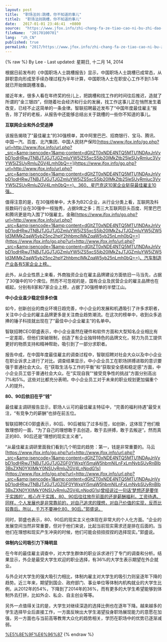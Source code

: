 ```yaml
---
layout: post
title:  "职场法则:跳槽，你不知道的事儿"
title2:  "职场法则跳槽，你不知道的事儿"
date:   2017-01-01 23:46:41  +0800
source:  "https://www.jfox.info/zhi-chang-fa-ze-tiao-cao-ni-bu-zhi-dao-de-shi-er.html"
fileName:  "20170100701"
lang:  "zh_CN"
published: true
permalink: "2017/https://www.jfox.info/zhi-chang-fa-ze-tiao-cao-ni-bu-zhi-dao-de-shi-er.html"
---
```

{% raw %}
By Lee - Last updated: 星期日, 十二月 14, 2014

根据日前发布的《中国职场人士跳槽报告》显示，中国职场人士跳槽已成常态，从辞职意向形成至手续办理过程为半年计算，中国职场人士在职安心工作不到1.5年就已开始做跳槽准备。

接近年末，很多人看在年终奖的份儿上，把跳槽和找工作的时间往后推迟，造就了所谓的”金三银四”，但随着社会经济和行业的发展，找工作这事儿正在悄然发生着改变，已经不止这简单的一条金律。智联招聘最近发布了“中国年度最佳雇主”报告，除了好的老板，从报告中还能够总结出关于跳槽的一些你不知道的事儿。

**互联网企业和外企受追捧**

该报告揭晓了”最佳雇主”的30强榜单，其中阿里巴巴、招商银行、宝马、腾讯、中国一汽、百度、北汽集团、中国人民财产保险[https://www.jfox.info/go.php?url=http://www.jfox.info/url.php?_src=&amp;isencode=1&amp;content=dGltZT0xNDE4NTQ5MTU1NDAxJnVybD1odHRwJTNBJTJGJTJGZmluYW5jZS5xcS5jb20lMkZtb25leSUyRmluc3VyYW5jZSUyRmluZGV4Lmh0bQ==](https://www.jfox.info/go.php?url=http://www.jfox.info/url.php?_src=&amp;isencode=1&amp;content=dGltZT0xNDE4NTQ5MTU1NDAxJnVybD1odHRwJTNBJTJGJTJGZmluYW5jZS5xcS5jb20lMkZtb25leSUyRmluc3VyYW5jZSUyRmluZGV4Lmh0bQ==)、360、星巴克这10家企业斩获最佳雇主10强。

值得注意的是，在30强榜单中，大多为B2C企业，从行业分类上看，互联网及科技数码行业在30强中一枝独秀，占据9席之多；而三大互联网巨头百度、阿里巴巴和腾讯更是均入围了10强雇主。金融[https://www.jfox.info/go.php?url=http://www.jfox.info/url.php?_src=&amp;isencode=1&amp;content=dGltZT0xNDE4NTQ5MTU1NDAxJnVybD1odHRwJTNBJTJGJTJGZmluYW5jZS5xcS5jb20lMkZsJTJGZmluYW5jZW5ld3MlMkZqaW5yb25nc2hpY2hhbmclMkZqaW5yb25nLmh0bQ==](https://www.jfox.info/go.php?url=http://www.jfox.info/url.php?_src=&amp;isencode=1&amp;content=dGltZT0xNDE4NTQ5MTU1NDAxJnVybD1odHRwJTNBJTJGJTJGZmluYW5jZS5xcS5jb20lMkZsJTJGZmluYW5jZW5ld3MlMkZqaW5yb25nc2hpY2hhbmclMkZqaW5yb25nLmh0bQ==)、汽车制造产业各有5家企业上榜。

此外，从企业性质上来看，外商独资企业在雇主品牌建设方面依旧一马当先，占据了30强中的10个席位。然而不可忽视的是，国有企业及民营企业的雇主品牌也在崛起，分别有8家和7家企业上榜，占据了30强榜单的半壁江山。

**中小企业虽少稳定但多价值**

如今，创新创业的商业环境日趋完善，中小企业的发展和机遇吸引了许多求职者，关注中小企业的雇主品牌更多是关注商业趋势潮流。在这次的榜单中，收到众多追捧的锤子科技就出现在了”最佳中小企业雇主”的名单中。

智联招聘CEO郭盛表示，中小企业虽然在硬件和软件方面和大型知名企业相比有一定差距，但他们突破限制，创造了有企业独特特色的品牌文化，努力为员工提供更好的物质支持和精神帮助，吸引到了一部分求职者。

报告中成，在中国年度最佳雇主的调查过程中，智联招聘对社会大众以及中小企业在职业诉求上进行了对比。调查结果显示，中小企业员工在职场拼搏进取的意识要强于普通社会大众。在“获取生活与工作的平衡”和“获取安全感和稳定感”方面，中小企业员工低于普通社会大众。在“实现自我”“接受竞争性的挑战”方面分别高出7%和5%。这些对比都充分表明，中小企业员工对于未来的职业规划更加偏重个人的提升。

**80、90后依旧在乎”钱”**

最佳雇主调研报告显示，职场人认可的最佳雇主特征中，“完善的福利待遇”最受关注，“有竞争力的薪酬”也排在前五位。

智联招聘CEO郭盛表示，80后、90后被贴了过多标签，如创新，这体现了他们极致理想的一面，“为了自己的理想敢于去创造，敢于去拼搏，敢于去叛逆”。然而真正的80、90后还是“理想的现实主义者”。

“从最佳雇主调研里面我们看到几个明显的趋势：第一，钱是非常重要的。马云[https://www.jfox.info/go.php?url=http://www.jfox.info/url.php?_src=&amp;isencode=1&amp;content=dGltZT0xNDE4NTQ5MTU1NDAyJnVybD1odHRwJTNBJTJGJTJGZGF0YWxpYi5maW5hbmNlLnFxLmNvbSUyRnBlb3BsZXN0YXIlMkY0NSUyRmluZGV4LnNodG1s](https://www.jfox.info/go.php?url=http://www.jfox.info/url.php?_src=&amp;isencode=1&amp;content=dGltZT0xNDE4NTQ5MTU1NDAyJnVybD1odHRwJTNBJTJGJTJGZGF0YWxpYi5maW5hbmNlLnFxLmNvbSUyRnBlb3BsZXN0YXIlMkY0NSUyRmluZGV4LnNodG1s)曾经说过一句话‘梦想还是要伴于实践的’，核心在于实践，80、90后往往放在前面的还是薪酬福利，工资待遇。同样，个人发展也是非常靠前的，对自己追求的理想，对自己价值的实现，反而比较靠后。所以，千万不要神化80、90后。”郭盛说。

同时，郭盛也表示，80、90后的现实主义也体现在非常大的个人化方面。“企业的发展空间当然非常重要，但对于他们来说，比起当前现实需求还是排在后面的。当他们在理想和现实产生冲突的时候，他们可能会扭扭捏捏的选择现实。”郭盛说。

**体制内公司吸引力下降明显**

在今年的最佳雇主调查中，对大学生群体的职业诉求进行了专门的调查和分析。结果显示，外企是最受大学生欢迎的职业选择，有36%的大学生表示期望在外企就业。

与外企对大学生的强大吸引力相比，体制内雇主对大学生的吸引力则呈逐年下降的趋势。近三年来，期望到国企、政府部门、事业单位等体制内机构就业的大学生比例，从2012年的54%，下降到了2014年的36%，而有更多的大学生希望能够到体制外去打拼，比如外企、私企、自主创业等等。

另外一点值得关注的是，大学生对继续深造的选择比例也在逐年下降。越来越多的学生选择毕业后直接工作，一方面反映出大学生渴望投身职场展现能力的意愿在加强，另一方面也与当前高等教育大众化的趋势相关，学历在职场中的优势已逐渐减弱。

[%E5%8E%9F%E6%96%87](https://www.jfox.info/go.php?url=http://www.jfox.info/url.php?_v=v4&amp;_src=&amp;isencode=1&amp;content=dGltZT0xNDE4NTQ5MTU1NDAyJnVybD1odHRwJTNBJTJGJTJGZmluYW5jZS5xcS5jb20lMkZhJTJGMjAxNDEyMTQlMkYwMTM2MTguaHRtJTNGcGd2X3JlZiUzRGFpbzIwMTIlMjZwdGxhbmclM0QyMDUy)
{% endraw %}